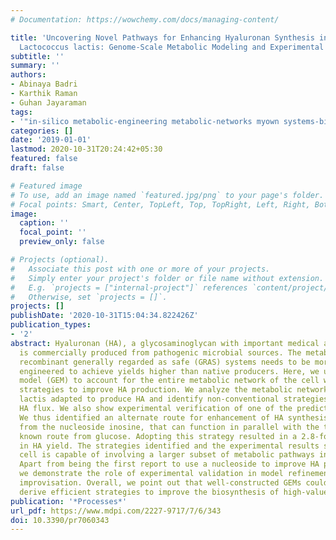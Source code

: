 ```yaml
---
# Documentation: https://wowchemy.com/docs/managing-content/

title: 'Uncovering Novel Pathways for Enhancing Hyaluronan Synthesis in Recombinant
  Lactococcus lactis: Genome-Scale Metabolic Modeling and Experimental Validation'
subtitle: ''
summary: ''
authors:
- Abinaya Badri
- Karthik Raman
- Guhan Jayaraman
tags:
- '"in-silico metabolic-engineering metabolic-networks myown systems-biology"'
categories: []
date: '2019-01-01'
lastmod: 2020-10-31T20:24:42+05:30
featured: false
draft: false

# Featured image
# To use, add an image named `featured.jpg/png` to your page's folder.
# Focal points: Smart, Center, TopLeft, Top, TopRight, Left, Right, BottomLeft, Bottom, BottomRight.
image:
  caption: ''
  focal_point: ''
  preview_only: false

# Projects (optional).
#   Associate this post with one or more of your projects.
#   Simply enter your project's folder or file name without extension.
#   E.g. `projects = ["internal-project"]` references `content/project/deep-learning/index.md`.
#   Otherwise, set `projects = []`.
projects: []
publishDate: '2020-10-31T15:04:34.822426Z'
publication_types:
- '2'
abstract: Hyaluronan (HA), a glycosaminoglycan with important medical applications,
  is commercially produced from pathogenic microbial sources. The metabolism of HA-producing
  recombinant generally regarded as safe (GRAS) systems needs to be more strategically
  engineered to achieve yields higher than native producers. Here, we use a genome-scale
  model (GEM) to account for the entire metabolic network of the cell while predicting
  strategies to improve HA production. We analyze the metabolic network of Lactococcus
  lactis adapted to produce HA and identify non-conventional strategies to enhance
  HA flux. We also show experimental verification of one of the predicted strategies.
  We thus identified an alternate route for enhancement of HA synthesis, originating
  from the nucleoside inosine, that can function in parallel with the traditionally
  known route from glucose. Adopting this strategy resulted in a 2.8-fold increase
  in HA yield. The strategies identified and the experimental results show that the
  cell is capable of involving a larger subset of metabolic pathways in HA production.
  Apart from being the first report to use a nucleoside to improve HA production,
  we demonstrate the role of experimental validation in model refinement and strategy
  improvisation. Overall, we point out that well-constructed GEMs could be used to
  derive efficient strategies to improve the biosynthesis of high-value products.
publication: '*Processes*'
url_pdf: https://www.mdpi.com/2227-9717/7/6/343
doi: 10.3390/pr7060343
---
```

